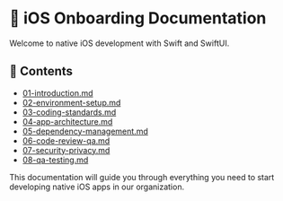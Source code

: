 # 📱 iOS Onboarding Documentation

Welcome to native iOS development with Swift and SwiftUI.

## 📖 Contents
- [01-introduction.md](01-introduction.md)
- [02-environment-setup.md](02-environment-setup.md)
- [03-coding-standards.md](03-coding-standards.md)
- [04-app-architecture.md](04-app-architecture.md)
- [05-dependency-management.md](05-dependency-management.md)
- [06-code-review-qa.md](06-code-review-qa.md)
- [07-security-privacy.md](07-security-privacy.md)
- [08-qa-testing.md](08-qa-testing.md)

This documentation will guide you through everything you need to start developing native iOS apps in our organization.